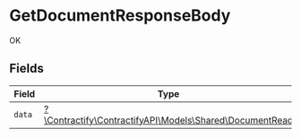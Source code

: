 # GetDocumentResponseBody

OK


## Fields

| Field                                                                                          | Type                                                                                           | Required                                                                                       | Description                                                                                    |
| ---------------------------------------------------------------------------------------------- | ---------------------------------------------------------------------------------------------- | ---------------------------------------------------------------------------------------------- | ---------------------------------------------------------------------------------------------- |
| `data`                                                                                         | [?\Contractify\ContractifyAPI\Models\Shared\DocumentRead](../../models/shared/DocumentRead.md) | :heavy_minus_sign:                                                                             | N/A                                                                                            |